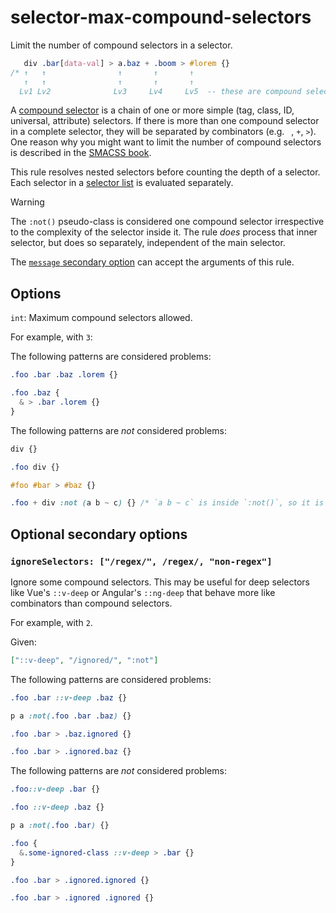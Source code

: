 # selector-max-compound-selectors

Limit the number of compound selectors in a selector.

<!-- prettier-ignore -->
```css
   div .bar[data-val] > a.baz + .boom > #lorem {}
/* ↑   ↑                ↑       ↑       ↑
   ↑   ↑                ↑       ↑       ↑
  Lv1 Lv2              Lv3     Lv4     Lv5  -- these are compound selectors */
```

A [compound selector](https://www.w3.org/TR/selectors4/#compound) is a chain of one or more simple (tag, class, ID, universal, attribute) selectors. If there is more than one compound selector in a complete selector, they will be separated by combinators (e.g. ` `, `+`, `>`). One reason why you might want to limit the number of compound selectors is described in the [SMACSS book](http://smacss.com/book/applicability).

This rule resolves nested selectors before counting the depth of a selector. Each selector in a [selector list](https://www.w3.org/TR/selectors4/#selector-list) is evaluated separately.

> [!WARNING]
> The `:not()` pseudo-class is considered one compound selector irrespective to the complexity of the selector inside it. The rule _does_ process that inner selector, but does so separately, independent of the main selector.

The [`message` secondary option](https://github.com/stylelint/stylelint/16.17.0/docs/user-guide/configure.md#message) can accept the arguments of this rule.

## Options

`int`: Maximum compound selectors allowed.

For example, with `3`:

The following patterns are considered problems:

<!-- prettier-ignore -->
```css
.foo .bar .baz .lorem {}
```

<!-- prettier-ignore -->
```css
.foo .baz {
  & > .bar .lorem {}
}
```

The following patterns are _not_ considered problems:

<!-- prettier-ignore -->
```css
div {}
```

<!-- prettier-ignore -->
```css
.foo div {}
```

<!-- prettier-ignore -->
```css
#foo #bar > #baz {}
```

<!-- prettier-ignore -->
```css
.foo + div :not (a b ~ c) {} /* `a b ~ c` is inside `:not()`, so it is evaluated separately */
```

## Optional secondary options

### `ignoreSelectors: ["/regex/", /regex/, "non-regex"]`

Ignore some compound selectors. This may be useful for deep selectors like Vue's `::v-deep` or Angular's `::ng-deep` that behave more like combinators than compound selectors.

For example, with `2`.

Given:

```json
["::v-deep", "/ignored/", ":not"]
```

The following patterns are considered problems:

<!-- prettier-ignore -->
```css
.foo .bar ::v-deep .baz {}
```

<!-- prettier-ignore -->
```css
p a :not(.foo .bar .baz) {}
```

<!-- prettier-ignore -->
```css
.foo .bar > .baz.ignored {}
```

<!-- prettier-ignore -->
```css
.foo .bar > .ignored.baz {}
```

The following patterns are _not_ considered problems:

<!-- prettier-ignore -->
```css
.foo::v-deep .bar {}
```

<!-- prettier-ignore -->
```css
.foo ::v-deep .baz {}
```

<!-- prettier-ignore -->
```css
p a :not(.foo .bar) {}
```

<!-- prettier-ignore -->
```css
.foo {
  &.some-ignored-class ::v-deep > .bar {}
}
```

<!-- prettier-ignore -->
```css
.foo .bar > .ignored.ignored {}
```

<!-- prettier-ignore -->
```css
.foo .bar > .ignored .ignored {}
```
